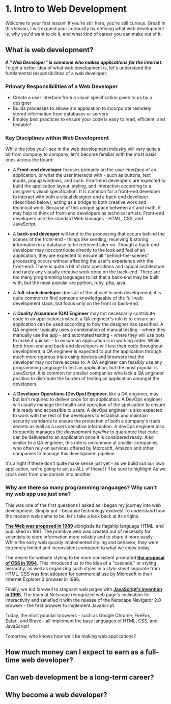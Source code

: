 # 1. Intro to Web Development
Welcome to your first lesson! If you're still here, you're still curious. Great! In this lesson, I will expand your curiousity by defining what web development is, why you'd want to do it, and what kind of career you can make out of it.

## What is web development?
***A "Web Developer" is someone who makes applications for the internet***. To get a better idea of what web development is, let's understand the fundamental responsibilities of a web developer:

### Primary Responsibilities of a Web Developer
- Create a user interface from a visual specification given to us by a designer
- Builds processes to allowe am application to incorporate remotely stored information from databases or servers
- Employ best practices to ensure your code is easy to read, efficient, and testable!

### Key Disciplines within Web Development
While the jobs you'll see in the web development industry will vary quite a bit from company to company, let's become familiar with the most basic ones across the board:

* A **Front-end developer** focuses primarily on the *user interface* of an application, or what the user interacts with - such as buttons, text inputs, popup windows, and such. Front-end developers are expected to build the application layout, styling, and interaction according to a designer's visual specification. It is common for a front-end developer to interact with both a visual designer and a back-end developer (described below), acting as a bridge to both creative work and technical work. Because of this unique space between art and math, it may help to think of front-end developers as technical artists. Front-end developers use the standard Web lanuages - HTML, CSS, and JavaScript.

* A **back-end deveoper** will tend to the processing that occurs behind the scenes of the front-end - things like sending, receiving & storing information in a database to be retrieved later on. Though a back-end developer may not contribute directly to the look and feel of an application, they are expected to ensure all "behind-the-scenes" processing occurs without affecting the user's experience with the front-end. There is quite a bit of data operations and logical architecture and rarely any visually creative work done on the back-end. There are too many programming languages to list that a back-end  may be built with, but the most popular are python, ruby, php, java.

* A **full-stack developer** does all of the above! In web development, it is quite common to find someone knowledgeable of the full web development stack, but focus only on the front or back-end.

* A **Quality Assurance (QA) Engineer** may not necessarily contribute code to an application; instead, a QA engineer's role is to ensure an application can be used according to how the designer has specified. A QA engineer typically uses a combination of manual testing - where they manually use the app - and automated testing - where they will use bots to make it quicker - to ensure an application is in working order. While both front-end and back-end developers will test their code throughout development, a QA engineer is expected to put the application through much more rigorous trials using devices and browsers that the developer may not have access to. A QA engineer can feasibly use any programming language to test an application, but the most popular is JavaScript. It is common for smaller companies who lack a QA engineer position to distribute the burden of testing an application amongst the developers.
 
* A **Developer Operations (DevOps) Engineer**, like a QA engineer, may but isn't required to deliver code for an application. A DevOps engineer will usually manage the 
health and operation of the application to ensure it is ready and accessible to users. A devOps engineer is also expected to work with the rest of the developers to establish and maintain security standards to ensure the protection of both a company's trade secrets as well as a users sensitive information. A devOps engineer also frequently manages the *development pipeline* to guarantee that code can be delivered to an application once it is considered ready. Also similar to a QA engineer, this role is uncommon at smaller companies, who often rely on services offered by Microsoft, Amazon and other companies to manage this development pipeline.

It's alright if these don't quite make sense just yet - as we build out our own application, we're going to act as ALL of these! I'll be sure to highlight As we cross over from one domain into another.

### Why are there so many programming languages? Why can't my web app use just one?
This was one of the first questions I asked as I began my journey into web development. Simply put - because technology evolves! To understand how the modern web came to be, let's take a look back at its origins.

**[The Web was proposed in 1989](https://www.w3.org/History/1989/proposal.html)** alongisde its flagship language HTML, and published in 1991. The primitive web was created out of necessity for scientists to store information more reliably and to share it more easily. While the early web quickly implemented styling and behavior, they were extremely limited and inconsistent compared to what we enjoy today.

The desire for website styling to be more consistent prompted **[the proposal of CSS in 1994](https://www.w3.org/People/howcome/p/cascade.html)**. This introduced us to the idea of a "cascade," or styling hierarchy, as well as organizing such styles in a _style sheet_ separate from HTML. CSS was first adopted for commercial use by Microsoft in their Internet Explorer 3 browser in 1996.

Finally, we bid farewell to stagnant web pages with **[JavaScript's invention in 1995](http://speakingjs.com/es5/ch04.html)**. The team at Netscape recognized web page's inclination for interactivity and satisfied it with the release of the Netscape Navigator 2.0 browser - the first browser to implement JavaScript.

Today, the most popular browsers - such as Google Chrome, FireFox, Safari, and Brave - all implement the base languages of HTML, CSS, and JavaScript!

Tomorrow, who knows how we'll be making web applications?

## How much money can I expect to earn as a full-time web developer?

## Can web development be a long-term career?

## Why become a web developer?
